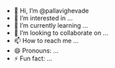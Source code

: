 - 👋 Hi, I’m @pallavighevade
- 👀 I’m interested in ...
- 🌱 I’m currently learning ...
- 💞️ I’m looking to collaborate on ...
- 📫 How to reach me ...
- 😄 Pronouns: ...
- ⚡ Fun fact: ...

<!---
pallavighevade/pallavighevade is a ✨ special ✨ repository because its `README.md` (this file) appears on your GitHub profile.
You can click the Preview link to take a look at your changes.
--->
